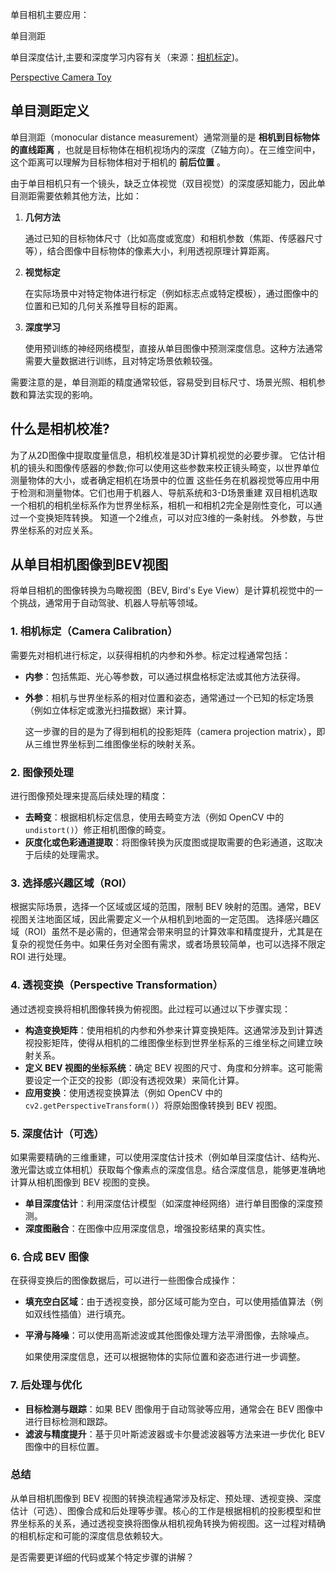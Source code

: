 单目相机主要应用：

单目测距

单目深度估计,主要和深度学习内容有关（来源：[相机标定](https://www.bilibili.com/video/BV1sYUSY5EZa/?spm_id_from=333.880.my_history.page.click&vd_source=178bce3b288ca6048f07c56b908bc559))。

[Perspective Camera Toy](https://ksimek.github.io/perspective_camera_toy.html)


## 单目测距定义

单目测距（monocular distance measurement）通常测量的是 **相机到目标物体的直线距离** ，也就是目标物体在相机视场内的深度（Z轴方向）。在三维空间中，这个距离可以理解为目标物体相对于相机的 **前后位置** 。

由于单目相机只有一个镜头，缺乏立体视觉（双目视觉）的深度感知能力，因此单目测距需要依赖其他方法，比如：

1. **几何方法**

   通过已知的目标物体尺寸（比如高度或宽度）和相机参数（焦距、传感器尺寸等），结合图像中目标物体的像素大小，利用透视原理计算距离。
2. **视觉标定**

   在实际场景中对特定物体进行标定（例如标志点或特定模板），通过图像中的位置和已知的几何关系推导目标的距离。
3. **深度学习**

   使用预训练的神经网络模型，直接从单目图像中预测深度信息。这种方法通常需要大量数据进行训练，且对特定场景依赖较强。

需要注意的是，单目测距的精度通常较低，容易受到目标尺寸、场景光照、相机参数和算法实现的影响。


## 什么是相机校准?

为了从2D图像中提取度量信息，相机校准是3D计算机视觉的必要步骤。
它估计相机的镜头和图像传感器的参数;你可以使用这些参数来校正镜头畸变，以世界单位测量物体的大小，或者确定相机在场景中的位置
这些任务在机器视觉等应用中用于检测和测量物体。它们也用于机器人、导航系统和3-D场景重建
双目相机选取一个相机的相机坐标系作为世界坐标系，相机一和相机2完全是刚性变化，可以通过一个变换矩阵转换。
知道一个2维点，可以对应3维的一条射线。
外参数，与世界坐标系的对应关系。

## 从单目相机图像到BEV视图

将单目相机的图像转换为鸟瞰视图（BEV, Bird's Eye View）是计算机视觉中的一个挑战，通常用于自动驾驶、机器人导航等领域。

### 1. **相机标定（Camera Calibration）**

   需要先对相机进行标定，以获得相机的内参和外参。标定过程通常包括：

- **内参**：包括焦距、光心等参数，可以通过棋盘格标定法或其他方法获得。
- **外参**：相机与世界坐标系的相对位置和姿态，通常通过一个已知的标定场景（例如立体标定或激光扫描数据）来计算。

  这一步骤的目的是为了得到相机的投影矩阵（camera projection matrix），即从三维世界坐标到二维图像坐标的映射关系。

### 2. **图像预处理**

   进行图像预处理来提高后续处理的精度：

- **去畸变**：根据相机标定信息，使用去畸变方法（例如 OpenCV 中的 `undistort()`）修正相机图像的畸变。
- **灰度化或色彩通道提取**：将图像转换为灰度图或提取需要的色彩通道，这取决于后续的处理需求。

### 3. **选择感兴趣区域（ROI）**

   根据实际场景，选择一个区域或区域的范围，限制 BEV 映射的范围。通常，BEV 视图关注地面区域，因此需要定义一个从相机到地面的一定范围。
   选择感兴趣区域（ROI）虽然不是必需的，但通常会带来明显的计算效率和精度提升，尤其是在复杂的视觉任务中。如果任务对全图有需求，或者场景较简单，也可以选择不限定 ROI 进行处理。

### 4. **透视变换（Perspective Transformation）**

   通过透视变换将相机图像转换为俯视图。此过程可以通过以下步骤实现：

- **构造变换矩阵**：使用相机的内参和外参来计算变换矩阵。这通常涉及到计算透视投影矩阵，使得从相机的二维图像坐标到世界坐标系的三维坐标之间建立映射关系。
- **定义 BEV 视图的坐标系统**：确定 BEV 视图的尺寸、角度和分辨率。这可能需要设定一个正交的投影（即没有透视效果）来简化计算。
- **应用变换**：使用透视变换算法（例如 OpenCV 中的 `cv2.getPerspectiveTransform()`）将原始图像转换到 BEV 视图。

### 5. **深度估计（可选）**

   如果需要精确的三维重建，可以使用深度估计技术（例如单目深度估计、结构光、激光雷达或立体相机）获取每个像素点的深度信息。结合深度信息，能够更准确地计算从相机图像到 BEV 视图的变换。

- **单目深度估计**：利用深度估计模型（如深度神经网络）进行单目图像的深度预测。
- **深度图融合**：在图像中应用深度信息，增强投影结果的真实性。

### 6. **合成 BEV 图像**

   在获得变换后的图像数据后，可以进行一些图像合成操作：

- **填充空白区域**：由于透视变换，部分区域可能为空白，可以使用插值算法（例如双线性插值）进行填充。
- **平滑与降噪**：可以使用高斯滤波或其他图像处理方法平滑图像，去除噪点。

  如果使用深度信息，还可以根据物体的实际位置和姿态进行进一步调整。

### 7. **后处理与优化**

- **目标检测与跟踪**：如果 BEV 图像用于自动驾驶等应用，通常会在 BEV 图像中进行目标检测和跟踪。
- **滤波与精度提升**：基于贝叶斯滤波器或卡尔曼滤波器等方法来进一步优化 BEV 图像中的目标位置。

### 总结

从单目相机图像到 BEV 视图的转换流程通常涉及标定、预处理、透视变换、深度估计（可选）、图像合成和后处理等步骤。核心的工作是根据相机的投影模型和世界坐标系的关系，通过透视变换将图像从相机视角转换为俯视图。这一过程对精确的相机标定和可能的深度信息依赖较大。

是否需要更详细的代码或某个特定步骤的讲解？
